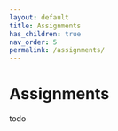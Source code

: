 ```yaml
---
layout: default
title: Assignments
has_children: true
nav_order: 5
permalink: /assignments/
---
```


<h1>Assignments</h1>

todo